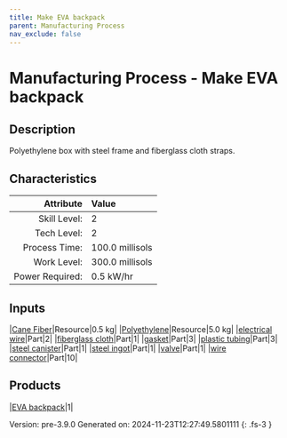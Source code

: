 ```yaml
---
title: Make EVA backpack
parent: Manufacturing Process
nav_exclude: false
---
```

# Manufacturing Process - Make EVA backpack

## Description
Polyethylene box with steel frame and fiberglass cloth straps.

## Characteristics

| Attribute      | Value |
|--------:|:------|
|Skill Level:|2|
|Tech Level:|2|
|Process Time:|100.0 millisols|
|Work Level:|300.0 millisols|
|Power Required:|0.5 kW/hr|

## Inputs

|[Cane Fiber](../resource/cane-fiber.html)|Resource|0.5 kg|
|[Polyethylene](../resource/polyethylene.html)|Resource|5.0 kg|
|[electrical wire](../part/electrical-wire.html)|Part|2|
|[fiberglass cloth](../part/fiberglass-cloth.html)|Part|1|
|[gasket](../part/gasket.html)|Part|3|
|[plastic tubing](../part/plastic-tubing.html)|Part|3|
|[steel canister](../part/steel-canister.html)|Part|1|
|[steel ingot](../part/steel-ingot.html)|Part|1|
|[valve](../part/valve.html)|Part|1|
|[wire connector](../part/wire-connector.html)|Part|10|

## Products

|[EVA backpack](../part/eva-backpack.html)|1|


Version: pre-3.9.0 Generated on: 2024-11-23T12:27:49.5801111
{: .fs-3 }

